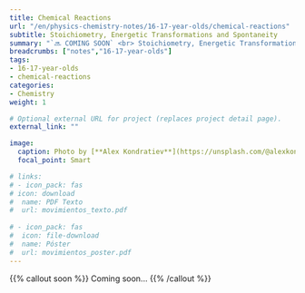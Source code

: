 ```yaml
---
title: Chemical Reactions
url: "/en/physics-chemistry-notes/16-17-year-olds/chemical-reactions"
subtitle: Stoichiometry, Energetic Transformations and Spontaneity
summary: "`🔜 COMING SOON` <br> Stoichiometry, Energetic Transformations and Spontaneity."
breadcrumbs: ["notes","16-17-year-olds"]
tags:
- 16-17-year-olds
- chemical-reactions
categories:
- Chemistry
weight: 1

# Optional external URL for project (replaces project detail page).
external_link: ""

image:
  caption: Photo by [**Alex Kondratiev**](https://unsplash.com/@alexkondratiev) on [Unsplash](https://unsplash.com)
  focal_point: Smart

# links:
# - icon_pack: fas
# icon: download
#  name: PDF Texto
#  url: movimientos_texto.pdf
  
# - icon_pack: fas
#  icon: file-download
#  name: Póster
#  url: movimientos_poster.pdf  
---
```


{{% callout soon %}}
Coming soon...
{{% /callout %}}
